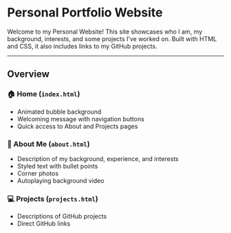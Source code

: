 # Personal Portfolio Website

Welcome to my Personal Website! This site showcases who I am, my background, interests, and some projects I’ve worked on. Built with HTML and CSS, it also includes links to my GitHub projects.

---

## Overview

### 🏠 Home (`index.html`)
- Animated bubble background
- Welcoming message with navigation buttons
- Quick access to About and Projects pages

### 👤 About Me (`about.html`)
- Description of my background, experience, and interests
- Styled text with bullet points
- Corner photos
- Autoplaying background video

### 💻 Projects (`projects.html`)
- Descriptions of GitHub projects
- Direct GitHub links